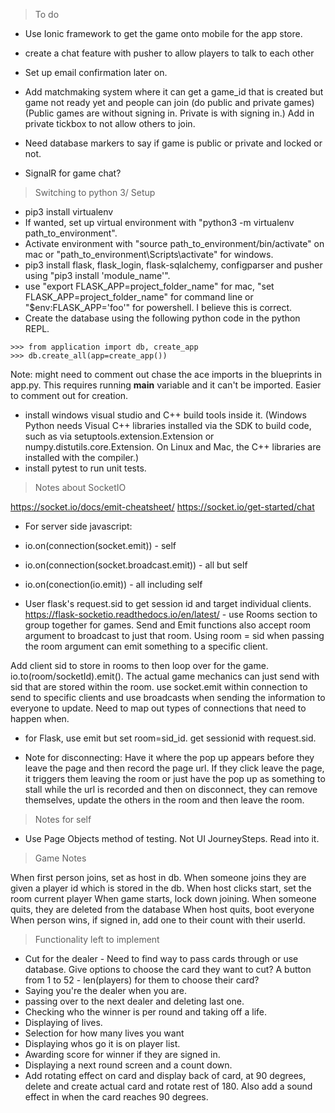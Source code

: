 > To do

- Use Ionic framework to get the game onto mobile for the app store.
- create a chat feature with pusher to allow players to talk to each other
- Set up email confirmation later on.
- Add matchmaking system where it can get a game_id that is created but game not ready yet and people can join (do public and private games) (Public games are without signing in. Private is with signing in.) Add in private tickbox to not allow others to join.
- Need database markers to say if game is public or private and locked or not.

- SignalR for game chat?


> Switching to python 3/ Setup

- pip3 install virtualenv
- If wanted, set up virtual environment with "python3 -m virtualenv path_to_environment".
- Activate environment with "source path_to_environment/bin/activate" on mac or "path_to_environment\Scripts\activate" for windows.
- pip3 install flask, flask_login, flask-sqlalchemy, configparser and pusher using "pip3 install 'module_name'".
- use "export FLASK_APP=project_folder_name" for mac, "set FLASK_APP=project_folder_name" for command line or "$env:FLASK_APP='foo'" for powershell. I believe this is correct.
- Create the database using the following python code in the python REPL.
```
>>> from application import db, create_app
>>> db.create_all(app=create_app())
```
Note: might need to comment out chase the ace imports in the blueprints in app.py. This requires running __main__ variable and it can't be imported. Easier to comment out for creation.

- install windows visual studio and C++ build tools inside it.
(Windows Python needs Visual C++ libraries installed via the SDK to build code, such as via setuptools.extension.Extension or numpy.distutils.core.Extension. On Linux and Mac, the C++ libraries are installed with the compiler.)
- install pytest to run unit tests.

> Notes about SocketIO

https://socket.io/docs/emit-cheatsheet/
https://socket.io/get-started/chat
- For server side javascript:
- io.on(connection(socket.emit)) - self
- io.on(connection(socket.broadcast.emit)) - all but self
- io.on(conection(io.emit)) - all including self

- User flask's request.sid to get session id and target individual clients.
https://flask-socketio.readthedocs.io/en/latest/ - use Rooms section to group together for games. Send and Emit functions also accept room argument to broadcast to just that room. Using room = sid when passing the room argument can emit something to a specific client.

Add client sid to store in rooms to then loop over for the game. io.to(room/socketId).emit(). The actual game mechanics can just send with sid that are stored within the room. use socket.emit within connection to send to specific clients and use broadcasts when sending the information to everyone to update. Need to map out types of connections that need to happen when.
- for Flask, use emit but set room=sid_id. get sessionid with request.sid.

- Note for disconnecting: Have it where the pop up appears before they leave the page and then record the page url. If they click leave the page, it triggers them leaving the room or just have the pop up as something to stall while the url is recorded and then on disconnect, they can remove themselves, update the others in the room and then leave the room.

> Notes for self
- Use Page Objects method of testing. Not UI JourneySteps. Read into it.


> Game Notes

When first person joins, set as host in db.
When someone joins they are given a player id which is stored in the db.
When host clicks start, set the room current player
When game starts, lock down joining.
When someone quits, they are deleted from the database
When host quits, boot everyone
When person wins, if signed in, add one to their count with their userId.

> Functionality left to implement

- Cut for the dealer - Need to find way to pass cards through or use database. Give options to choose the card they want to cut? A button from 1 to 52 - len(players) for them to choose their card?
- Saying you're the dealer when you are.
- passing over to the next dealer and deleting last one.
- Checking who the winner is per round and taking off a life.
- Displaying of lives.
- Selection for how many lives you want
- Displaying whos go it is on player list.
- Awarding score for winner if they are signed in.
- Displaying a next round screen and a count down.
- Add rotating effect on card and display back of card, at 90 degrees, delete and create actual card and rotate rest of 180. Also add a sound effect in when the card reaches 90 degrees.
